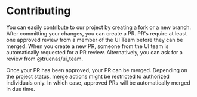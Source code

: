 # Contributing

You can easily contribute to our project by creating a fork or a new branch. After committing your changes, you can create a PR. PR's require at least one approved review from a member of the UI Team before they can be merged. When you create a new PR, someone from the UI team is automatically requested for a PR review. Alternatively, you can ask for a review from @truenas/ui_team.

Once your PR has been approved, your PR can be merged. Depending on the project status, merge actions might be restricted to authorized individuals only. In which case, approved PRs will be automatically merged in due time.